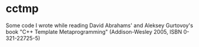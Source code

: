 # cctmp

Some code I wrote while reading David Abrahams' and Aleksey Gurtovoy's book "C++
Template Metaprogramming" (Addison-Wesley 2005, ISBN 0-321-22725-5)
